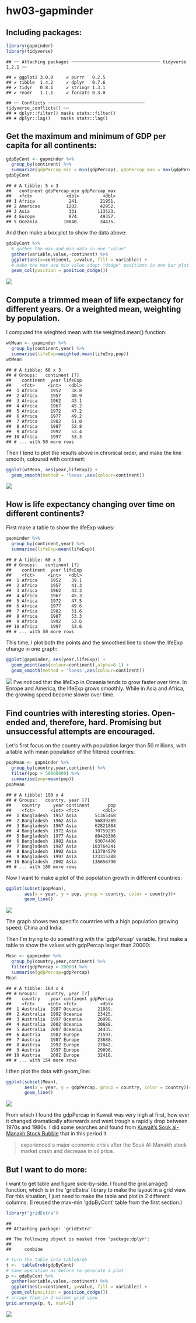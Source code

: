 hw03-gapminder
================

Including packages:
-------------------

``` r
library(gapminder)
library(tidyverse)
```

    ## ── Attaching packages ────────────────────────────────── tidyverse 1.2.1 ──

    ## ✔ ggplot2 3.0.0     ✔ purrr   0.2.5
    ## ✔ tibble  1.4.2     ✔ dplyr   0.7.6
    ## ✔ tidyr   0.8.1     ✔ stringr 1.3.1
    ## ✔ readr   1.1.1     ✔ forcats 0.3.0

    ## ── Conflicts ───────────────────────────────────── tidyverse_conflicts() ──
    ## ✖ dplyr::filter() masks stats::filter()
    ## ✖ dplyr::lag()    masks stats::lag()

Get the maximum and minimum of GDP per capita for all continents:
-----------------------------------------------------------------

``` r
gdpByCont <- gapminder %>% 
  group_by(continent) %>% 
  summarize(gdpPercap_min = min(gdpPercap), gdpPercap_max = max(gdpPercap))
gdpByCont
```

    ## # A tibble: 5 x 3
    ##   continent gdpPercap_min gdpPercap_max
    ##   <fct>             <dbl>         <dbl>
    ## 1 Africa             241.        21951.
    ## 2 Americas          1202.        42952.
    ## 3 Asia               331        113523.
    ## 4 Europe             974.        49357.
    ## 5 Oceania          10040.        34435.

And then make a box plot to show the data above:

``` r
gdpByCont %>% 
  # gather the max and min data in one "value"
  gather(variable,value,-continent) %>% 
  ggplot(aes(x=continent, y=value, fill = variable)) + 
  # make the max and min value adopt "dodge" positions in one bar plot
  geom_col(position = position_dodge())
```

![](hw03-gapminder_files/figure-markdown_github/unnamed-chunk-3-1.png)

Compute a trimmed mean of life expectancy for different years. Or a weighted mean, weighting by population.
-----------------------------------------------------------------------------------------------------------

I computed the wieghted mean with the weighted.mean() function:

``` r
wtMean <- gapminder %>% 
  group_by(continent,year) %>% 
  summarise(lifeExp=weighted.mean(lifeExp,pop))
wtMean
```

    ## # A tibble: 60 x 3
    ## # Groups:   continent [?]
    ##    continent  year lifeExp
    ##    <fct>     <int>   <dbl>
    ##  1 Africa     1952    38.8
    ##  2 Africa     1957    40.9
    ##  3 Africa     1962    43.1
    ##  4 Africa     1967    45.2
    ##  5 Africa     1972    47.2
    ##  6 Africa     1977    49.2
    ##  7 Africa     1982    51.0
    ##  8 Africa     1987    52.8
    ##  9 Africa     1992    53.4
    ## 10 Africa     1997    53.3
    ## # ... with 50 more rows

Then I tend to plot the results above in chronical order, and make the line smooth, coloured with continent:

``` r
ggplot(wtMean, aes(year,lifeExp)) +
  geom_smooth(method = 'loess',aes(colour=continent))
```

![](hw03-gapminder_files/figure-markdown_github/unnamed-chunk-5-1.png)

How is life expectancy changing over time on different continents?
------------------------------------------------------------------

First make a table to show the lifeExp values:

``` r
gapminder %>% 
  group_by(continent,year) %>% 
  summarise(lifeExp=mean(lifeExp))
```

    ## # A tibble: 60 x 3
    ## # Groups:   continent [?]
    ##    continent  year lifeExp
    ##    <fct>     <int>   <dbl>
    ##  1 Africa     1952    39.1
    ##  2 Africa     1957    41.3
    ##  3 Africa     1962    43.3
    ##  4 Africa     1967    45.3
    ##  5 Africa     1972    47.5
    ##  6 Africa     1977    49.6
    ##  7 Africa     1982    51.6
    ##  8 Africa     1987    53.3
    ##  9 Africa     1992    53.6
    ## 10 Africa     1997    53.6
    ## # ... with 50 more rows

This time, I plot both the points and the smoothed line to show the lifeExp change in one graph:

``` r
ggplot(gapminder, aes(year,lifeExp)) +
  geom_point(aes(colour=continent),alpha=0.1) +
  geom_smooth(method = 'loess',aes(colour=continent))
```

![](hw03-gapminder_files/figure-markdown_github/unnamed-chunk-7-1.png) I've noticed that the lifeExp in Oceania tends to grow faster over time. In Enrope and America, the lifeExp grows smoothly. While in Asia and Africa, the growing speed become slower over time.

Find countries with interesting stories. Open-ended and, therefore, hard. Promising but unsuccessful attempts are encouraged.
-----------------------------------------------------------------------------------------------------------------------------

Let's first focus on the country with population larger than 50 millions, with a table with mean population of the filtered countries:

``` r
popMean <- gapminder %>% 
  group_by(country,year,continent) %>% 
  filter(pop > 50000000) %>%  
  summarise(pop=mean(pop))
popMean
```

    ## # A tibble: 190 x 4
    ## # Groups:   country, year [?]
    ##    country     year continent       pop
    ##    <fct>      <int> <fct>         <dbl>
    ##  1 Bangladesh  1957 Asia       51365468
    ##  2 Bangladesh  1962 Asia       56839289
    ##  3 Bangladesh  1967 Asia       62821884
    ##  4 Bangladesh  1972 Asia       70759295
    ##  5 Bangladesh  1977 Asia       80428306
    ##  6 Bangladesh  1982 Asia       93074406
    ##  7 Bangladesh  1987 Asia      103764241
    ##  8 Bangladesh  1992 Asia      113704579
    ##  9 Bangladesh  1997 Asia      123315288
    ## 10 Bangladesh  2002 Asia      135656790
    ## # ... with 180 more rows

Now I want to make a plot of the popolation growth in different countries:

``` r
ggplot(subset(popMean),
       aes(x = year, y = pop, group = country, color = country))+
       geom_line()
```

![](hw03-gapminder_files/figure-markdown_github/unnamed-chunk-9-1.png)

The graph shows two specific countries with a high population growing speed: China and India.

Then I'm trying to do something with the 'gdpPercap' variable. First make a table to show the values with gdpPercap larger than 20000:

``` r
Mean <- gapminder %>%
  group_by(country,year,continent) %>%
  filter(gdpPercap > 20000) %>%
  summarise(gdpPercap=gdpPercap)
Mean
```

    ## # A tibble: 164 x 4
    ## # Groups:   country, year [?]
    ##    country    year continent gdpPercap
    ##    <fct>     <int> <fct>         <dbl>
    ##  1 Australia  1987 Oceania      21889.
    ##  2 Australia  1992 Oceania      23425.
    ##  3 Australia  1997 Oceania      26998.
    ##  4 Australia  2002 Oceania      30688.
    ##  5 Australia  2007 Oceania      34435.
    ##  6 Austria    1982 Europe       21597.
    ##  7 Austria    1987 Europe       23688.
    ##  8 Austria    1992 Europe       27042.
    ##  9 Austria    1997 Europe       29096.
    ## 10 Austria    2002 Europe       32418.
    ## # ... with 154 more rows

I then plot the data with geom\_line:

``` r
ggplot(subset(Mean),
       aes(x = year, y = gdpPercap, group = country, color = country))+
       geom_line()
```

![](hw03-gapminder_files/figure-markdown_github/unnamed-chunk-11-1.png)

From which I found the gdpPercap in Kuwait was very high at first, how ever it changed dramatically afterwards and went trough a rapidly drop between 1970s and 1980s. I did some searches and found from [Kuwait’s Souk al-Manakh Stock Bubble](http://www.thebubblebubble.com/souk-al-manakh/) that in this period it

> experienced a major economic crisis after the Souk Al-Manakh stock market crash and decrease in oil price.

But I want to do more:
----------------------

I want to get table and figure side-by-side. I found the grid.arrage() function, which is in the 'gridExtra' library to make the layout in a grid view. For this situation, I just need to make the table and plot in 2 different columns. (I reused the max-min 'gdpByCont' table from the first section.)

``` r
library("gridExtra")
```

    ## 
    ## Attaching package: 'gridExtra'

    ## The following object is masked from 'package:dplyr':
    ## 
    ##     combine

``` r
# turn the table into tableGrob
t <-  tableGrob(gdpByCont)
# same operation as before to generate a plot
p <- gdpByCont %>% 
  gather(variable,value,-continent) %>% 
  ggplot(aes(x=continent, y=value, fill = variable)) + 
  geom_col(position = position_dodge())
# arrage them in 2-column grid view
grid.arrange(p, t, ncol=2)
```

![](hw03-gapminder_files/figure-markdown_github/unnamed-chunk-12-1.png)
